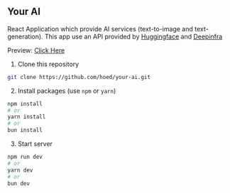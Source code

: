 ## Your AI

React Application which provide AI services (text-to-image and text-generation).
This app use an API provided by [Huggingface](https://huggingface.co) and [Deepinfra](https://deepinfra.com)

Preview: [Click Here](https://yourai-00.web.app/)

1. Clone this repository

```bash
git clone https://github.com/hoed/your-ai.git
```

2. Install packages (use `npm` or `yarn`)

```bash
npm install
# or
yarn install
# or
bun install
```

3. Start server

```bash
npm run dev
# or
yarn dev
# or
bun dev
```
